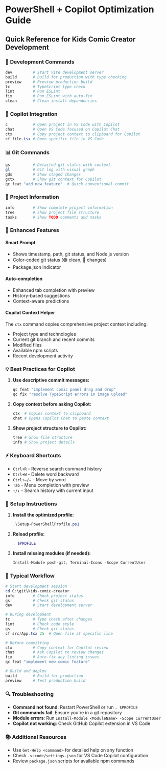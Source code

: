 # PowerShell + Copilot Optimization Guide

## Quick Reference for Kids Comic Creator Development

### 🚀 **Development Commands**

```powershell
dev         # Start Vite development server
build       # Build for production with type checking
preview     # Preview production build
tc          # TypeScript type check
lint        # Run ESLint
fix         # Run ESLint with auto-fix
clean       # Clean install dependencies
```

### 🤖 **Copilot Integration**

```powershell
c           # Open project in VS Code with Copilot
chat        # Open VS Code focused on Copilot Chat
ctx         # Copy project context to clipboard for Copilot
cf file.tsx # Open specific file in VS Code
```

### 📊 **Git Commands**

```powershell
gs          # Detailed git status with context
gl          # Git log with visual graph
gds         # Show staged changes
gctx        # Show git context for Copilot
qc feat "add new feature"  # Quick conventional commit
```

### 📁 **Project Information**

```powershell
info        # Show complete project information
tree        # Show project file structure
tasks       # Show TODO comments and tasks
```

### 🎨 **Enhanced Features**

#### **Smart Prompt**

- Shows timestamp, path, git status, and Node.js version
- Color-coded git status (🟢 clean, 🔴 changes)
- Package.json indicator

#### **Auto-completion**

- Enhanced tab completion with preview
- History-based suggestions
- Context-aware predictions

#### **Copilot Context Helper**

The `ctx` command copies comprehensive project context including:

- Project type and technologies
- Current git branch and recent commits
- Modified files
- Available npm scripts
- Recent development activity

### 💡 **Best Practices for Copilot**

1. **Use descriptive commit messages:**

   ```powershell
   qc feat "implement comic panel drag and drop"
   qc fix "resolve TypeScript errors in image upload"
   ```

2. **Copy context before asking Copilot:**

   ```powershell
   ctx  # Copies context to clipboard
   chat # Opens Copilot Chat to paste context
   ```

3. **Show project structure to Copilot:**

   ```powershell
   tree # Show file structure
   info # Show project details
   ```

### ⚡ **Keyboard Shortcuts**

- `Ctrl+R` - Reverse search command history
- `Ctrl+W` - Delete word backward
- `Ctrl+←/→` - Move by word
- `Tab` - Menu completion with preview
- `↑/↓` - Search history with current input

### 🔧 **Setup Instructions**

1. **Install the optimized profile:**

   ```powershell
   .\Setup-PowerShellProfile.ps1
   ```

2. **Reload profile:**

   ```powershell
   . $PROFILE
   ```

3. **Install missing modules (if needed):**

   ```powershell
   Install-Module posh-git, Terminal-Icons -Scope CurrentUser
   ```

### 🎯 **Typical Workflow**

```powershell
# Start development session
cd C:\git\kids-comic-creator
info        # Check project status
gs          # Check git status
dev         # Start development server

# During development
tc          # Type check after changes
lint        # Check code style
gs          # Check git status
cf src/App.tsx 25  # Open file at specific line

# Before committing
ctx         # Copy context for Copilot review
chat        # Ask Copilot to review changes
fix         # Auto-fix any linting issues
qc feat "implement new comic feature"

# Build and deploy
build       # Build for production
preview     # Test production build
```

### 🔍 **Troubleshooting**

- **Command not found**: Restart PowerShell or run `. $PROFILE`
- **Git commands fail**: Ensure you're in a git repository
- **Module errors**: Run `Install-Module <ModuleName> -Scope CurrentUser`
- **Copilot not working**: Check GitHub Copilot extension in VS Code

### 📚 **Additional Resources**

- Use `Get-Help <command>` for detailed help on any function
- Check `.vscode/settings.json` for VS Code Copilot configuration
- Review `package.json` scripts for available npm commands
